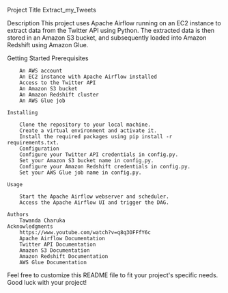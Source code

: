 Project Title
Extract_my_Tweets

Description
This project uses Apache Airflow running on an EC2 instance to extract data from the Twitter API using Python. The extracted data is then stored in an Amazon S3 bucket, and subsequently loaded into Amazon Redshift using Amazon Glue.

Getting Started
    Prerequisites

        An AWS account
        An EC2 instance with Apache Airflow installed
        Access to the Twitter API
        An Amazon S3 bucket
        An Amazon Redshift cluster
        An AWS Glue job

    Installing

        Clone the repository to your local machine.
        Create a virtual environment and activate it.
        Install the required packages using pip install -r requirements.txt.
        Configuration
        Configure your Twitter API credentials in config.py.
        Set your Amazon S3 bucket name in config.py.
        Configure your Amazon Redshift credentials in config.py.
        Set your AWS Glue job name in config.py.

    Usage

        Start the Apache Airflow webserver and scheduler.
        Access the Apache Airflow UI and trigger the DAG.

    Authors
        Tawanda Charuka
    Acknowledgments
        https://www.youtube.com/watch?v=q8q3OFFfY6c 
        Apache Airflow Documentation
        Twitter API Documentation
        Amazon S3 Documentation
        Amazon Redshift Documentation
        AWS Glue Documentation
        
Feel free to customize this README file to fit your project's specific needs. Good luck with your project!







